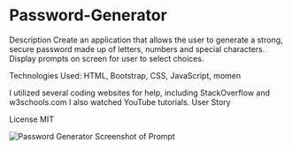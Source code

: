 # Password-Generator

Description
Create an application that allows the user to generate a strong, secure password made up of letters, numbers and special characters.  Display prompts on screen for user to select choices.

Technologies Used: HTML, Bootstrap, CSS, JavaScript, momen

I utilized several coding websites for help, including StackOverflow and w3schools.com I also watched YouTube tutorials.
User Story

License
MIT

![Password Generator Screenshot of Prompt](https://user-images.githubusercontent.com/119673192/218325301-e99a49d7-de35-4764-8c09-ebc7c9cd28d6.png)



